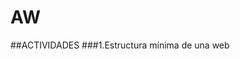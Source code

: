 # AW
##ACTIVIDADES 
###1.Estructura mínima de una web
<html>

<head></head>

<body>

</body>

</html>
